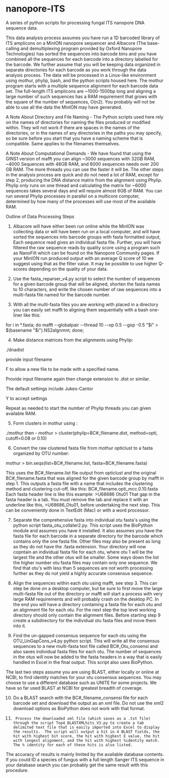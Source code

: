 # nanopore-ITS
A series of python scripts for processing fungal ITS nanopore DNA sequence data.


This data analysis process assumes you have run a 1D barcoded library of ITS amplicons on a MinION nanopore sequencer and Albacore (The base-calling and demultiplexing program provided by Oxford Nanopore Technologies) has sorted the sequences into barcode bins and you have combined all the sequences for each barcode into a directory labelled for the barcode.  We further assume that you will be keeping data organized in separate directories for each barcode as you work through the data analysis process. The data will be processed in a Linux-like environment using mothur, phylip, bash, and the python scripts housed here.  The mothur program starts with a multiple sequence alignment for each barcode data set.  The full-length ITS amplicons are ~1000-1500bp long and aligning a large number of such sequences has a RAM requirement that grows with the square of the number of sequences, O(n2).  You probably will not be able to use all the data the MinION may have generated.  

A Note About Directory and File Naming - The Python scripts used here rely on the names of directories for naming the files produced or modified within.  They will not work if there are spaces in the names of the directories, or in the names of any directories in the paths you may specify, so be sure before you start that you have a naming scheme that is compatible.  Same applies to the filenames themselves.

A Note About Computational Demands - We have found that using the GINS1 version of mafft you can align ~3000 sequences with 32GB RAM, ~4000 Sequences with 48GB RAM, and 6000 sequences needs over 200 GB RAM.  The more threads you can use the faster it will be.  The other steps in the analysis process are quick and do not need a lot of RAM, except for step 2, producing the DNA distance matrix from the alignment using Phylip.  Phylip only runs on one thread and calculating the matrix for ~6000 sequences takes several days and will require almost 6GB of RAM.  You can run several Phylip processes in parallel on a multicore computer, determined by how many of the processes will use most of the available RAM.

Outline of Data Processing Steps

1.	Albacore will have either been run online while the MinION was collecting data or will have been run on a local computer, and will have sorted the sequences into barcode groups with fasta formatted output,  Each sequence read gives an individual fasta file.  Further, you will have filtered the raw sequence reads by quality score using a program such as NanoFilt which can be found on the Nanopore Community pages.  If your MinION run produced output with an average Q score of 10 we suggest using that as the filter value.  It may be possible to use higher Q-scores depending on the quality of your data.  

2.	Use the fasta_reparser_v4.py script to select the number of sequences for a given barcode group that will be aligned, shorten the fasta names to 10 characters, and write the chosen number of raw sequences into a multi-fasta file named for the barcode number.

3.	With all the multi-fasta files you are working with placed in a directory you can easily set mafft to aligning them sequentially with a bash one-liner like this:

for i in *.fasta; 
do mafft --globalpair --thread 10 --op 0.5 --gop -0.5 "$i" >  $(basename "$i").NS2algnmnt; done;

4.	Make distance matrices from the alignments using Phylip:

./dnadist

provide input filename

F to allow a new file to be made with a specified name.

Provide input filename again then change extension to .dist or similar.

The default settings include Jukes-Cantor

Y to accept settings

Repeat as needed to start the number of Phylip threads you can given available RAM.

5.	Form clusters in mothur using :

./mothur  then -
mothur > cluster(phylip=BC#_filename.dist, method=opti, cutoff=0.08 or 0.10)

6.	Convert the raw clustered fasta file from mothur opticlust to a fasta organized by OTU number:

mothur > bin.seqs(list=BC#_filename.list, fasta=BC#_filename.fasta)

This uses the BC#_filename.list file output from opticlust and the original BC#_filename.fasta that was aligned for the given barcode group by mafft in step 1.  This outputs a fasta file with a name that includes the clustering method and clustering cut-off, like this:
BC#_filename.opti_mcc.0.10.fasta
Each fasta header line is like this example:  >U68686	Otu01
That gap in the fasta header is a tab.
You must remove the tab and replace it with an underline like this, >U68686_Otu01, before undertaking the next step.  This can be conveniently done in TextEdit (Mac) or with a word processor.

7.	Separate the comprehensive fasta into individual otu fasta's using the python script fasta_otu_collater2.py.  This script uses the BioPython module and assumes you have it installed.  It also assumes you have the fasta file for each barcode in a separate directory for the barcode which contains only the one fasta file.  Other files may also be present as long as they do not have the .fasta extension.
Your directory will now copntain an individual fasta file for each otu, where otu 1 will be the largest file and the other otus will be smaller.  Some ways down the list the higher number otu fasta files may contain only one sequence.  We find that otu's with less than 5 sequences are not worth processing further as they do not yield a highly accurate consensus sequence.

8.	Align the sequences within each otu using mafft, see step 3.  This can step be done on a desktop computer, but be sure to first move the large multi-fasta file out of the directory or mafft will start a process with very large RAM requirements and will probably crash on the desktop PC.  In the end you will have a directory containing a fasta file for each otu and an alignment file for each otu.
For the next step the top level working directory should only contain the alignment files.  Before starting step 9 create a subdirectory for the individual otu fasta files and move them into it.

9.	Find the un-gapped consensus sequence for each otu using the OTU_UnGapCons_v4.py python script.  This will write all the consensus sequences to a new multi-fasta text file called BC#_Otu_consensi and also saves individual fasta files for each otu.  The number of sequences in the otus will now be added to the fasta headers in a way that is easily handled in Excel in the final output.
This script also uses BioPython.


The last two steps assume you are using BLAST, either locally or online at NCBI, to find identity matches for your otu consensus sequences.  You may choose to use a different database such as UNITE for some projects.  We have so far used BLAST at NCBI for greatest breadth of coverage.

10.    Do a BLAST search with the BC#_filename_consensi file for each barcode set and download the output as an xml file.  Do not use the xml2 download options as BioPython does not work with that format.

11.  	 Process the downloaded xml file (which saves as a .txt file) through the script Top4_BLASTXMLhits_V3.py to create a tab delimited text file that is easily imported into Excel to display the results.  The script will output a hit in 4 BLAST fields, the hit with highest bit score, the hit with highest E value, the hit with longest alignment, and the hit with highest %identity match.  The % identity for each of these hits is also listed.
The accuracy of results is mainly limited by the available database contents.  If you could ID a species of fungus with a full length Sanger ITS sequence in your database search you can probably get the same result with this procedure.
